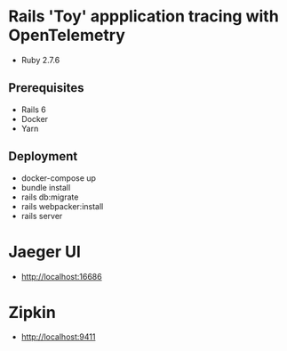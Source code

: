 # Rails 'Toy' appplication tracing with OpenTelemetry

* Ruby 2.7.6

## Prerequisites

- Rails 6
- Docker 
- Yarn

## Deployment

- docker-compose up
- bundle install
- rails db:migrate
- rails webpacker:install
- rails server

# Jaeger UI

- [http://localhost:16686](http://localhost:16686)

# Zipkin 

- [http://localhost:9411](http://localhost:9411)
